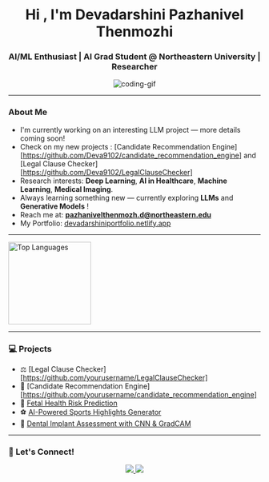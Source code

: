 <!-- Profile README.md -->

<h1 align="center">Hi , I'm Devadarshini Pazhanivel Thenmozhi</h1> 
<h3 align="center">AI/ML Enthusiast | AI Grad Student @ Northeastern University | Researcher </h3>

<p align="center">
  <img src="https://media4.giphy.com/media/v1.Y2lkPTc5MGI3NjExdGhvdjVyZ2VrNWU3ZjVpbzZ6MTFwazdjcjBzOG9oazk5MHNsM3U5bSZlcD12MV9pbnRlcm5hbF9naWZfYnlfaWQmY3Q9Zw/L1R1tvI9svkIWwpVYr/giphy.gif" alt="coding-gif" />
</p>

---




### About Me

- I'm currently working on an interesting LLM project — more details coming soon!
- Check on my new projects : [Candidate Recommendation Engine][https://github.com/Deva9102/candidate_recommendation_engine] and [Legal Clause Checker][https://github.com/Deva9102/LegalClauseChecker]
- Research interests: **Deep Learning**, **AI in Healthcare**, **Machine Learning**, **Medical Imaging**.
- Always learning something new — currently exploring **LLMs** and **Generative Models** !
- Reach me at: **pazhanivelthenmozh.d@northeastern.edu** 
- My Portfolio: [devadarshiniportfolio.netlify.app](https://devadarshiniportfolio.netlify.app)

---

  <img src="https://github-readme-stats.vercel.app/api/top-langs/?username=Deva9102&layout=compact&theme=radical" alt="Top Languages" height="165"/>
</p>

---

### 💻 Projects

- ⚖️ [Legal Clause Checker][https://github.com/yourusername/LegalClauseChecker]
- 💼 [Candidate Recommendation Engine][https://github.com/yourusername/candidate_recommendation_engine]
- 👶 [Fetal Health Risk Prediction](https://github.com/yourusername/fetal-health-prediction)
- ⚽ [AI-Powered Sports Highlights Generator](https://github.com/yourusername/sports-highlights-ai)
- 🦷 [Dental Implant Assessment with CNN & GradCAM](https://github.com/yourusername/dental-implant-ai)

---

###  📨 Let's Connect!

<p align="center">
  <a href="https://www.linkedin.com/in/devadarshinipazhthen" target="_blank">
    <img src="https://img.shields.io/badge/-LinkedIn-blue?style=for-the-badge&logo=linkedin" />
  </a>
  <a href="mailto:pazhanivelthenmozh.d@northeastern.edu">
    <img src="https://img.shields.io/badge/-Email-D14836?style=for-the-badge&logo=gmail&logoColor=white" />
  </a>
</p>

